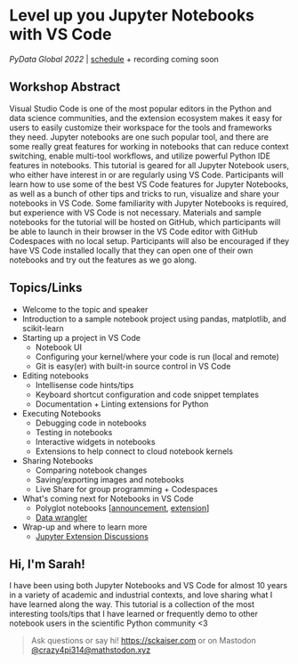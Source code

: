 # Level up you Jupyter Notebooks with VS Code

_PyData Global 2022_ | [schedule](https://global2022.pydata.org/cfp/talk/WYCBXN/) + recording coming soon

## Workshop Abstract

Visual Studio Code is one of the most popular editors in the Python and data science communities, and the extension ecosystem makes it easy for users to easily customize their workspace for the tools and frameworks they need. Jupyter notebooks are one such popular tool, and there are some really great features for working in notebooks that can reduce context switching, enable multi-tool workflows, and utilize powerful Python IDE features in notebooks. This tutorial is geared for all Jupyter Notebook users, who either have interest in or are regularly using VS Code. Participants will learn how to use some of the best VS Code features for Jupyter Notebooks, as well as a bunch of other tips and tricks to run, visualize and share your notebooks in VS Code. Some familiarity with Jupyter Notebooks is required, but experience with VS Code is not necessary. Materials and sample notebooks for the tutorial will be hosted on GitHub, which participants will be able to launch in their browser in the VS Code editor with GitHub Codespaces with no local setup. Participants will also be encouraged if they have VS Code installed locally that they can open one of their own notebooks and try out the features as we go along.

## Topics/Links

- Welcome to the topic and speaker
- Introduction to a sample notebook project using pandas, matplotlib, and scikit-learn
- Starting up a project in VS Code
  - Notebook UI
  - Configuring your kernel/where your code is run (local and remote)
  - Git is easy(er) with built-in source control in VS Code
- Editing notebooks
  - Intellisense code hints/tips
  - Keyboard shortcut configuration and code snippet templates
  - Documentation + Linting extensions for Python
- Executing Notebooks
  - Debugging code in notebooks
  - Testing in notebooks
  - Interactive widgets in notebooks
  - Extensions to help connect to cloud notebook kernels
- Sharing Notebooks
  - Comparing notebook changes
  - Saving/exporting images and notebooks
  - Live Share for group programming + Codespaces
- What's coming next for Notebooks in VS Code
  - Polyglot notebooks [[announcement](https://devblogs.microsoft.com/dotnet/dotnet-interactive-notebooks-is-now-polyglot-notebooks/), [extension](https://marketplace.visualstudio.com/items?itemName=ms-dotnettools.dotnet-interactive-vscode)]
  - [Data wrangler](https://www.youtube.com/watch?v=7dVnCGHJI4c)
- Wrap-up and where to learn more
  - [Jupyter Extension Discussions](https://github.com/microsoft/vscode-jupyter/discussions)

## Hi, I'm Sarah!

I have been using both Jupyter Notebooks and VS Code for almost 10 years in a variety of academic and industrial contexts, and love sharing what I have learned along the way. This tutorial is a collection of the most interesting tools/tips that I have learned or frequently demo to other notebook users in the scientific Python community <3

> Ask questions or say hi! https://sckaiser.com or on Mastodon [@crazy4pi314@mathstodon.xyz](https://mathstodon.xyz/@crazy4pi314)
